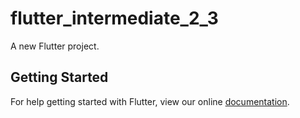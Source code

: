 # flutter_intermediate_2_3

A new Flutter project.

## Getting Started

For help getting started with Flutter, view our online
[documentation](https://flutter.io/).
